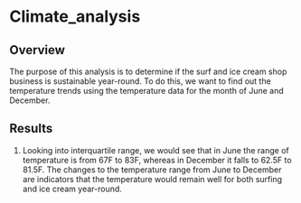 # Climate_analysis
## Overview
The purpose of this analysis is to determine if the surf and ice cream shop business is sustainable year-round. To do this, we want to find out the temperature trends using the temperature data for the month of June and December.
## Results
 1. Looking into interquartile range, we would see that in June the range of temperature is from 67F to 83F, whereas in December it falls to 62.5F to 81.5F.  The changes to the temperature range from June to December are indicators that the temperature would remain well for both surfing and ice cream year-round. 
